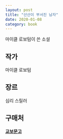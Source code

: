 ```yaml
---
layout: post
title: "산산이 부서진 남자"
date: 2020-01-08
category: book
---
```


마이클 로보텀이 쓴 소설

## 작가
마이클 로보텀

## 장르
심리 스릴러

## 구매처
**[교보문고](http://www.kyobobook.co.kr/product/detailViewKor.laf?ejkGb=KOR&mallGb=KOR&barcode=9791158790103&orderClick=LEa&Kc=)**